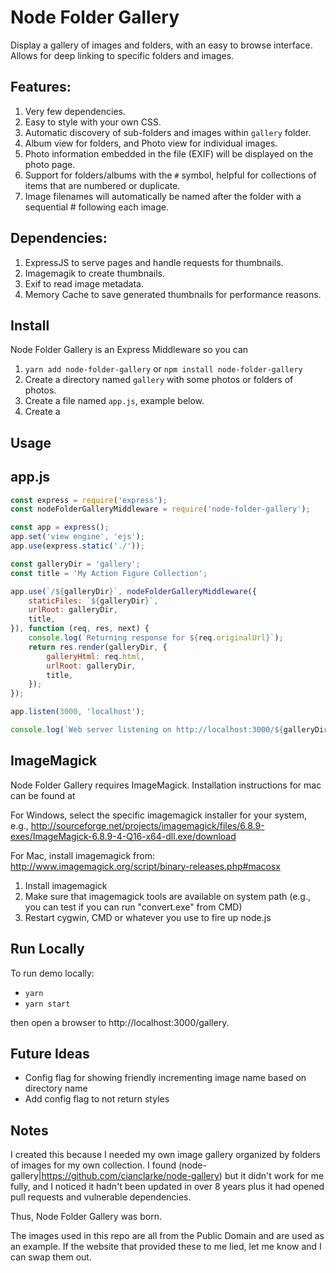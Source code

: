Node Folder Gallery
====

Display a gallery of images and folders, with an easy to browse interface.  Allows for deep linking to specific folders and images.

Features:
----

1. Very few dependencies.
2. Easy to style with your own CSS.
3. Automatic discovery of sub-folders and images within `gallery` folder.
4. Album view for folders, and Photo view for individual images.
5. Photo information embedded in the file (EXIF) will be displayed on the photo page.
6. Support for folders/albums with the `#` symbol, helpful for collections of items that are numbered or duplicate.
7. Image filenames will automatically be named after the folder with a sequential # following each image.

Dependencies:
----

1. ExpressJS to serve pages and handle requests for thumbnails.
2. Imagemagik to create thumbnails.
3. Exif to read image metadata.
4. Memory Cache to save generated thumbnails for performance reasons.

Install
----

Node Folder Gallery is an Express Middleware so you can 

1. `yarn add node-folder-gallery` or `npm install node-folder-gallery`
2. Create a directory named `gallery` with some photos or folders of photos.
3. Create a file named `app.js`, example below.
4. Create a 

Usage
----

app.js
-------

```js
const express = require('express');
const nodeFolderGalleryMiddleware = require('node-folder-gallery');

const app = express();
app.set('view engine', 'ejs');
app.use(express.static('./'));

const galleryDir = 'gallery';
const title = 'My Action Figure Collection';

app.use(`/${galleryDir}`, nodeFolderGalleryMiddleware({
    staticFiles: `${galleryDir}`,
    urlRoot: galleryDir,
    title,
}), function (req, res, next) {
    console.log(`Returning response for ${req.originalUrl}`);
    return res.render(galleryDir, {
        galleryHtml: req.html,
        urlRoot: galleryDir,
        title,
    });
});

app.listen(3000, 'localhost');

console.log(`Web server listening on http://localhost:3000/${galleryDir}`);
```

ImageMagick
----
Node Folder Gallery requires ImageMagick. Installation instructions for mac can be found at

For Windows, select the specific imagemagick installer for your system, e.g., http://sourceforge.net/projects/imagemagick/files/6.8.9-exes/ImageMagick-6.8.9-4-Q16-x64-dll.exe/download

For Mac, install imagemagick from: http://www.imagemagick.org/script/binary-releases.php#macosx

1. Install imagemagick
2. Make sure that imagemagick tools are available on system path (e.g., you can test if you can run "convert.exe" from CMD)
3. Restart cygwin, CMD or whatever you use to fire up node.js

Run Locally
----

To run demo locally:

- `yarn`
- `yarn start`

then open a browser to  http://localhost:3000/gallery.

Future Ideas
----

- Config flag for showing friendly incrementing image name based on directory name
- Add config flag to not return styles

Notes
----

I created this because I needed my own image gallery organized by folders of images for my own collection. I found (node-gallery|https://github.com/cianclarke/node-gallery) but it didn't work for me
fully, and I noticed it hadn't been updated in over 8 years plus it had opened pull requests and vulnerable dependencies.

Thus, Node Folder Gallery was born.

The images used in this repo are all from the Public Domain and are used as an example.  If the website that provided these to me lied, let me know and I can swap them out.
